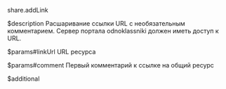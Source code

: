 share.addLink

$description
Расшаривание ссылки URL с необязательным комментарием. Сервер портала odnoklassniki должен иметь доступ к URL.

$params#linkUrl
URL ресурса

$params#comment
Первый комментарий к ссылке на общий ресурс

$additional
